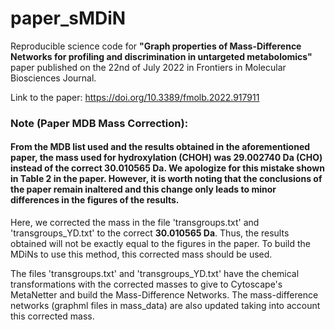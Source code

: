 # paper_sMDiN

Reproducible science code for **"Graph properties of Mass-Difference Networks for profiling and discrimination in untargeted metabolomics"** paper published on the 22nd of July 2022 in Frontiers in Molecular Biosciences Journal.

Link to the paper: https://doi.org/10.3389/fmolb.2022.917911

### Note (Paper MDB Mass Correction):
#### From the MDB list used and the results obtained in the aforementioned paper, the mass used for hydroxylation (CHOH) was 29.002740 Da (CHO) instead of the correct 30.010565 Da. We apologize for this mistake shown in Table 2 in the paper. However, it is worth noting that the conclusions of the paper remain inaltered and this change only leads to minor differences in the figures of the results.

Here, we corrected the mass in the file 'transgroups.txt' and 'transgroups_YD.txt' to the correct **30.010565 Da**. Thus, the results obtained will not be exactly equal to the figures in the paper. To build the MDiNs to use this method, this corrected mass should be used.

The files 'transgroups.txt' and 'transgroups_YD.txt' have the chemical transformations with the corrected masses to give to Cytoscape's MetaNetter and build the Mass-Difference Networks. The mass-difference networks (graphml files in mass_data) are also updated taking into account this corrected mass.